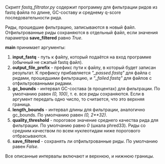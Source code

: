 Скрипт *fastq_filtrator.py* содержит программу для фильтрации ридов из fastq файла по длине, GC-составу и среднему q-score последовательности рида.

Риды, прошедшие фильтрацию, записываются в новый файл.
Отфильтрованные риды сохраняются в отдельный файл, если значения параметра **save_filtered** равно *True*.

**main** принимает аргументы:

1. **input_fastq** - путь к файлу, который подаётся на вход программе (обычный не сжатый fastq файл).
2. **output_file_prefix** - префикс пути к файлу, в который будет записан результат. К префиксу прибавляется *"_passed.fastq"* для файла с ридами, прошедшими фильтрацию, и *"_failed.fastq"* для файлов с отфильтрованными ридами.
3. **gc_bounds** - интервал GC-состава (в процентах) для фильтрации. По умолчанию равен *(0, 100)*, т. е. все риды сохраняются. Если в аргумент передать одно число, то считается, что это верхняя граница.
4. **length_bounds** - интервал длины для фильтрации, аналогично gc_bounds. По умолчанию равен *(0, 2**32)*.
5. **quality_threshold** - пороговое значение среднего качества рида для фильтрации. По умолчанию равно *0* (шкала phred33). Риды со средним качеством по всем нуклеотидам ниже порогового отбрасываются.
6. **save_filtered** - сохранять ли отфильтрованные риды. По умолчанию равен *False*.

Все описанные интервалы включают и верхнюю, и нижнюю границы.
